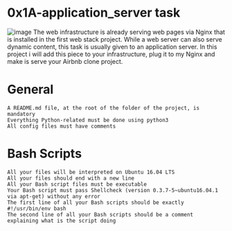 # 0x1A-application_server task
![image](https://user-images.githubusercontent.com/106750453/224136269-1a2fe9a1-0629-4b15-804c-3a0d55744680.png)
The web infrastructure is already serving web pages via Nginx that is installed in the first web stack project. While a web server can also serve dynamic content, this task is usually given to an application server. In this project i will add this piece to your infrastructure, plug it to my Nginx and make is serve your Airbnb clone project.

# General

    A README.md file, at the root of the folder of the project, is mandatory
    Everything Python-related must be done using python3
    All config files must have comments

# Bash Scripts

    All your files will be interpreted on Ubuntu 16.04 LTS
    All your files should end with a new line
    All your Bash script files must be executable
    Your Bash script must pass Shellcheck (version 0.3.7-5~ubuntu16.04.1 via apt-get) without any error
    The first line of all your Bash scripts should be exactly #!/usr/bin/env bash
    The second line of all your Bash scripts should be a comment explaining what is the script doing
